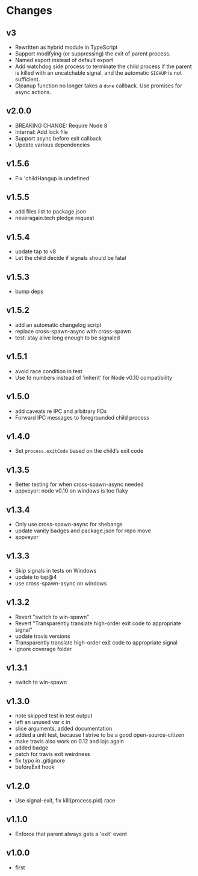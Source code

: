 # Changes

## v3

- Rewritten as hybrid module in TypeScript
- Support modifying (or suppressing) the exit of parent process.
- Named export instead of default export
- Add watchdog side process to terminate the child process if the
  parent is killed with an uncatchable signal, and the automatic
  `SIGHUP` is not sufficient.
- Cleanup function no longer takes a `done` callback. Use
  promises for async actions.

## v2.0.0

- BREAKING CHANGE: Require Node 8
- Internal: Add lock file
- Support async before exit callback
- Update various dependencies

## v1.5.6

- Fix 'childHangup is undefined'

## v1.5.5

- add files list to package.json
- neveragain.tech pledge request

## v1.5.4

- update tap to v8
- Let the child decide if signals should be fatal

## v1.5.3

- bump deps

## v1.5.2

- add an automatic changelog script
- replace cross-spawn-async with cross-spawn
- test: stay alive long enough to be signaled

## v1.5.1

- avoid race condition in test
- Use fd numbers instead of 'inherit' for Node v0.10 compatibility

## v1.5.0

- add caveats re IPC and arbitrary FDs
- Forward IPC messages to foregrounded child process

## v1.4.0

- Set `process.exitCode` based on the child’s exit code

## v1.3.5

- Better testing for when cross-spawn-async needed
- appveyor: node v0.10 on windows is too flaky

## v1.3.4

- Only use cross-spawn-async for shebangs
- update vanity badges and package.json for repo move
- appveyor

## v1.3.3

- Skip signals in tests on Windows
- update to tap@4
- use cross-spawn-async on windows

## v1.3.2

- Revert "switch to win-spawn"
- Revert "Transparently translate high-order exit code to appropriate signal"
- update travis versions
- Transparently translate high-order exit code to appropriate signal
- ignore coverage folder

## v1.3.1

- switch to win-spawn

## v1.3.0

- note skipped test in test output
- left an unused var c in
- slice arguments, added documentation
- added a unit test, because I strive to be a good open-source-citizen
- make travis also work on 0.12 and iojs again
- added badge
- patch for travis exit weirdness
- fix typo in .gitignore
- beforeExit hook

## v1.2.0

- Use signal-exit, fix kill(process.pid) race

## v1.1.0

- Enforce that parent always gets a 'exit' event

## v1.0.0

- first
